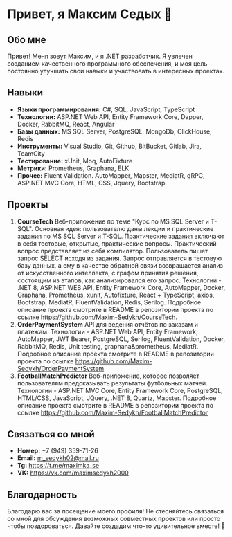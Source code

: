 # Привет, я Максим Седых 👋

## Обо мне
Привет! Меня зовут Максим, и я .NET разработчик. Я увлечен созданием качественного программного обеспечения, и моя цель - постоянно улучшать свои навыки и участвовать в интересных проектах.

## Навыки
- **Языки программирования:** C#, SQL, JavaScript, TypeScript
- **Технологии:** ASP.NET Web API, Entity Framework Core, Dapper, Docker, RabbitMQ, React, Angular
- **Базы данных:** MS SQL Server, PostgreSQL, MongoDb, ClickHouse, Redis
- **Инструменты:** Visual Studio, Git, Github, BitBucket, Gitlab, Jira, TeamCity
- **Тестирование:** xUnit, Moq, AutoFixture
- **Метрики:** Prometheus, Graphana, ELK
- **Прочее:** Fluent Validation. AutoMapper, Mapster, MediatR, gRPC, ASP.NET MVC Core, HTML, CSS, Jquery, Bootstrap.

## Проекты
1. **CourseTech** Веб-приложение по теме "Курс по MS SQL Server и T-SQL". Основная идея: пользователю даны лекции и практические задания по MS SQL Server и T-SQL. Практические задания включают в себя тестовые, открытые, практические вопросы. Практический вопрос представляет из себя компилятор. Пользователь пишет запрос SELECT исходя из задания. Запрос отправляется в тестовую базу данных, а ему в качестве обратной связи возвращается анализ от искусственного интеллекта, с графом принятия решения, состоящим из этапов, как анализировался его запрос. Технологии - .NET 8, ASP.NET WEB API, Entity Framework Core, AutoMapper, Docker, Graphana, Prometheus, xunit, Autofixture, React + TypeScript, axios, Bootstrap, MediatR, FluentValidation, Redis, Serilog. Подробное описание проекта смотрите в README в репозитории проекта по ссылке https://github.com/Maxim-Sedykh/CourseTech.
3. **OrderPaymentSystem** API для ведения отчётов по заказам и платежам. Технологии - ASP.NET Web API, Entity Framework, AutoMapper, JWT Bearer, PostgreSQL, Serilog, FluentValidation, Docker, RabbitMQ, Redis, Unit testing, graphana&prometheus, MediatR. Подробное описание проекта смотрите в README в репозитории проекта по ссылке https://github.com/Maxim-Sedykh/OrderPaymentSystem
4. **FootballMatchPredictor** Веб-приложение, которое позволяет пользователям предсказывать результаты футбольных матчей. Технологии - ASP.NET MVC Core, Entity Framework Core, PostgreSQL, HTML/CSS, JavaScript, JQuery, .NET 8, Quartz, Mapster. Подробное описание проекта смотрите в README в репозитории проекта по ссылке https://github.com/Maxim-Sedykh/FootballMatchPredictor

## Связаться со мной
- **Номер:** +7 (949) 359-71-26
- **Email:** m_sedykh02@mail.ru
- **Tg:** https://t.me/maximka_se
- **VK:** https://vk.com/maximsedykh2000

## Благодарность
Благодарю вас за посещение моего профиля! Не стесняйтесь связаться со мной для обсуждения возможных совместных проектов или просто чтобы поздороваться. Давайте создадим что-то удивительное вместе! 🚀
